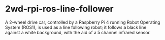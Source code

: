 # 2wd-rpi-ros-line-follower
A 2-wheel drive car, controlled by a Raspberry Pi 4 running Robot Operating System (ROS1), is used as a line following robot; it follows a black line against a white background, with the aid of a 5 channel infrared sensor.
